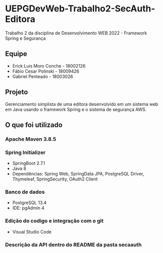 # UEPGDevWeb-Trabalho2-SecAuth-Editora

Trabalho 2 da disciplina de Desenvolvimento WEB 2022 - Framework Spring e Segurança

## Equipe

- Erick Luis Moro Conche - 18002126
- Fábio Cesar Polinski - 18009426
- Gabriel Penteado - 18003026

## Projeto

Gerenciamento simplista de uma editora desenvolvido em um sistema web em Java usando o framework Spring e o sistema de segurança AWS.

## O que foi utilizado

### Apache Maven 3.8.5

### Spring Initializer 
- SpringBoot 2.7.1
- Java 8
- Dependências: Spring Web, SpringData JPA, PostgreSQL Driver, Thymeleaf, SpringSecurity, OAuth2 Client

### Banco de dados
- PostgreSQL 13.4
- IDE: pgAdmin 4

### Edição do codigo e integração com o git
- Visual Studio Code

### Descrição da API dentro do README da pasta secaauth
